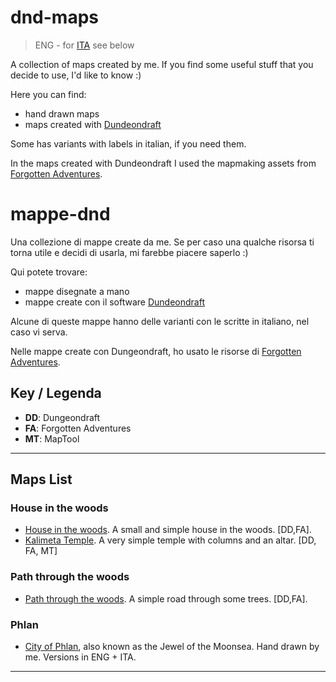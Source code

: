 # dnd-maps

> ENG - for [ITA](#mappe-dnd) see below

A collection of maps created by me. If you find some useful stuff that you decide
to use, I'd like to know :)


Here you can find:

- hand drawn maps
- maps created with [Dundeondraft](https://dungeondraft.net/)

Some has variants with labels in italian, if you need them.

In the maps created with Dundeondraft I used the mapmaking assets from
[Forgotten Adventures](https://www.forgotten-adventures.net/).


# mappe-dnd

Una collezione di mappe create da me. Se per caso una qualche risorsa ti torna
utile e decidi di usarla, mi farebbe piacere saperlo :)


Qui potete trovare:

- mappe disegnate a mano
- mappe create con il software [Dundeondraft](https://dungeondraft.net/)

Alcune di queste mappe hanno delle varianti con le scritte in italiano, nel
caso vi serva.

Nelle mappe create con Dungeondraft, ho usato le risorse di
[Forgotten Adventures](https://www.forgotten-adventures.net/).


## Key / Legenda

- **DD**: Dungeondraft
- **FA**: Forgotten Adventures
- **MT**: MapTool

---

## Maps List

### House in the woods

- [House in the woods](maps/buildings/house-in-the-woods). A small and simple
  house in the woods. [DD,FA].
- [Kalimeta Temple](maps/buildings/kalimeta-temple). A very simple temple with columns and an altar. [DD, FA, MT]


### Path through the woods

- [Path through the woods](maps/random/path-through-the-woods). A simple road
  through some trees. [DD,FA].


### Phlan

- [City of Phlan](maps/city-phlan), also known as the Jewel of the Moonsea.
  Hand drawn by me. Versions in ENG + ITA.



---
